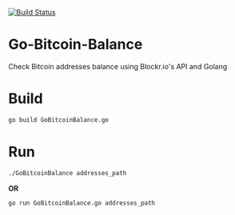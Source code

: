 [![Build Status](https://drone.io/github.com/Chiheb-Nexus/Go-Bitcoin-Balance/status.png)](https://drone.io/github.com/Chiheb-Nexus/Go-Bitcoin-Balance/latest)
# Go-Bitcoin-Balance
Check Bitcoin addresses balance using Blockr.io's API and Golang

# Build
```bash
go build GoBitcoinBalance.go
```
# Run
```bash
./GoBitcoinBalance addresses_path
```
**OR**

```bash
go run GoBitcoinBalance.go addresses_path
```


